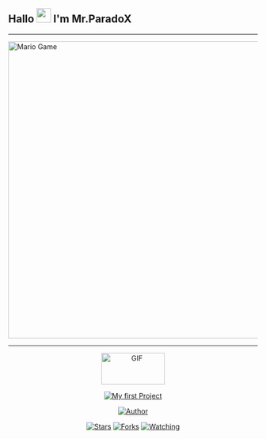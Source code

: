 ## Hallo <img src="https://github.com/TheDudeThatCode/TheDudeThatCode/blob/master/Assets/Hi.gif" width="29px"> I'm Mr.ParadoX
___

<img src="https://github.com/TheDudeThatCode/TheDudeThatCode/blob/master/Assets/Mario_Gameplay.gif" alt="Mario Game" width="600" />

___

<p align="center">
<a href="https://github.com/Mr-ParadoX13">
<img src="https://64.media.tumblr.com/tumblr_lddevyn9ro1qfw3mwo1_500.gifv"alt="GIF" width="128" height="64"/>
</a>
</p>
<p align="center">
<a href="#"><img title="My first Project" src="https://img.shields.io/badge/-My%20first%20Project-blue?style=for-the-badge"></a>
</p>
<p align="center">
<a href="https://github.com/Mr-ParadoX"><img title="Author" src="https://img.shields.io/badge/Author-Mr--ParadoX-blue?style=for-the-badge&logo=github"></a>
</p>
<p align="center">
<a href="https://github.com/Mr-ParadoX13/firstProject/stargazers/"><img title="Stars" src="https://img.shields.io/github/stars/Mr-Paradox13/firstProject?color=red&style=flat-square"></a>
<a href="https://github.com/Mr-ParadoX/network/members"><img title="Forks" src="https://img.shields.io/github/forks/Mr-Paradox13/firstProject"></a>
<a href="https://github.com/Mr-ParadoX/firstProject/watchers"><img title="Watching" src="https://img.shields.io/github/watchers/Mr-Paradox13/firstProject?label=Watchers&color=blue&style=flat-square"></a>
</p>
